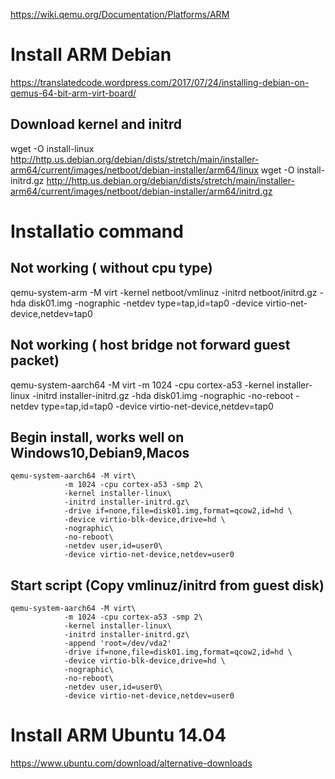https://wiki.qemu.org/Documentation/Platforms/ARM

# Install ARM Debian
https://translatedcode.wordpress.com/2017/07/24/installing-debian-on-qemus-64-bit-arm-virt-board/

## Download kernel and initrd
wget -O install-linux http://http.us.debian.org/debian/dists/stretch/main/installer-arm64/current/images/netboot/debian-installer/arm64/linux
wget -O install-initrd.gz http://http.us.debian.org/debian/dists/stretch/main/installer-arm64/current/images/netboot/debian-installer/arm64/initrd.gz

# Installatio command
## Not working ( without cpu type)
qemu-system-arm -M virt  -kernel netboot/vmlinuz -initrd netboot/initrd.gz -hda disk01.img -nographic -netdev type=tap,id=tap0 -device virtio-net-device,netdev=tap0


## Not working ( host bridge not forward guest packet)
qemu-system-aarch64 -M virt -m 1024 -cpu cortex-a53 -kernel installer-linux -initrd installer-initrd.gz -hda disk01.img -nographic -no-reboot -netdev type=tap,id=tap0 -device virtio-net-device,netdev=tap0

## Begin install, works well on Windows10,Debian9,Macos
```
qemu-system-aarch64 -M virt\
			-m 1024 -cpu cortex-a53 -smp 2\
			-kernel installer-linux\
			-initrd installer-initrd.gz\
			-drive if=none,file=disk01.img,format=qcow2,id=hd \
			-device virtio-blk-device,drive=hd \
			-nographic\
			-no-reboot\
			-netdev user,id=user0\
			-device virtio-net-device,netdev=user0
```

## Start script (Copy vmlinuz/initrd from guest disk)
```
qemu-system-aarch64 -M virt\
			-m 1024 -cpu cortex-a53 -smp 2\
			-kernel installer-linux\
			-initrd installer-initrd.gz\
			-append 'root=/dev/vda2'
			-drive if=none,file=disk01.img,format=qcow2,id=hd \
			-device virtio-blk-device,drive=hd \
			-nographic\
			-no-reboot\
			-netdev user,id=user0\
			-device virtio-net-device,netdev=user0
```


# Install ARM Ubuntu 14.04
https://www.ubuntu.com/download/alternative-downloads


